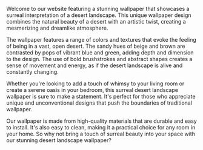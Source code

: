 <!--
Write me content for website with wallpaper "A surreal interpretation of a desert landscape"
-->

<!--font:Poppins-->

Welcome to our website featuring a stunning wallpaper that showcases a surreal interpretation of a desert landscape. This unique wallpaper design combines the natural beauty of a desert with an artistic twist, creating a mesmerizing and dreamlike atmosphere.

The wallpaper features a range of colors and textures that evoke the feeling of being in a vast, open desert. The sandy hues of beige and brown are contrasted by pops of vibrant blue and green, adding depth and dimension to the design. The use of bold brushstrokes and abstract shapes creates a sense of movement and energy, as if the desert landscape is alive and constantly changing.

Whether you're looking to add a touch of whimsy to your living room or create a serene oasis in your bedroom, this surreal desert landscape wallpaper is sure to make a statement. It's perfect for those who appreciate unique and unconventional designs that push the boundaries of traditional wallpaper.

Our wallpaper is made from high-quality materials that are durable and easy to install. It's also easy to clean, making it a practical choice for any room in your home. So why not bring a touch of surreal beauty into your space with our stunning desert landscape wallpaper?
